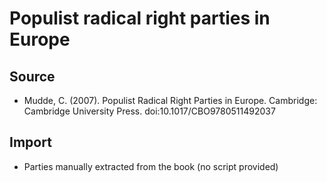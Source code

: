 # Populist radical right parties in Europe

## Source

+ Mudde, C. (2007). Populist Radical Right Parties in Europe. Cambridge: Cambridge University Press. doi:10.1017/CBO9780511492037

## Import

+ Parties manually extracted from the book (no script provided)

